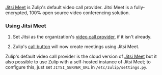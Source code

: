 [Jitsi Meet](https://jitsi.org/jitsi-meet/) is Zulip's default video
call provider. Jitsi Meet is a fully-encrypted, 100% open source video
conferencing solution.

### Using Jitsi Meet

1. Set Jitsi as the organization's [video call
   provider](/help/start-a-call#changing-your-organizations-video-call-provider),
   if it isn't already.

2. Zulip's [call button](/help/start-a-call) will now create meetings
   using Jitsi Meet.

Zulip's default video call provider is the cloud version of [Jitsi
Meet](https://meet.jit.si/) but it also possible to use Zulip with a
self-hosted instance of Jitsi Meet; to configure this, just set
`JITSI_SERVER_URL` in `/etc/zulip/settings.py`.
